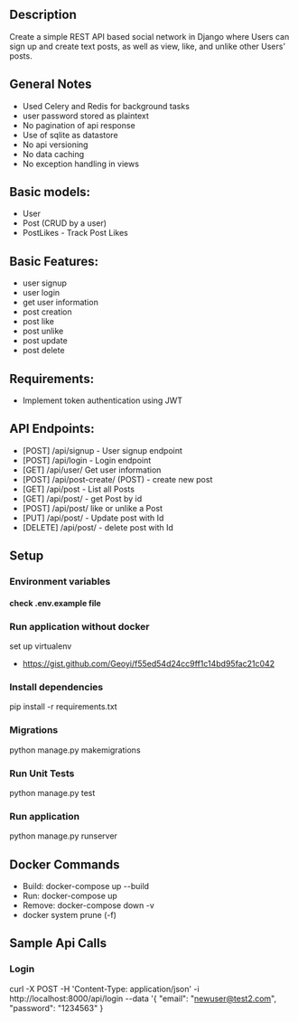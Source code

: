 ## Description
Create a simple REST API based social network in Django
where Users can sign up and create text posts, as well as view, like, and unlike other
Users’ posts.

## General Notes
- Used Celery and Redis for background tasks
- user password stored as plaintext
- No pagination of api response
- Use of sqlite as datastore 
- No api versioning
- No data caching
- No exception handling in views

## Basic models:
- User
- Post (CRUD by a user)
- PostLikes - Track Post Likes

## Basic Features:
- user signup
- user login
- get user information
- post creation
- post like
- post unlike
- post update
- post delete


## Requirements:
- Implement token authentication using JWT

## API Endpoints:
- [POST] /api/signup - User signup endpoint
- [POST] /api/login - Login endpoint
- [GET]  /api/user/<USER-ID> Get user information
- [POST] /api/post-create/ (POST) - create new post
- [GET]  /api/post - List all Posts
- [GET]  /api/post/<post-id> - get Post by id
- [POST]  /api/post/<POST-ID> like or unlike a Post
- [PUT]  /api/post/<POST-ID> - Update post with Id
- [DELETE]  /api/post/<POST-ID> - delete post with Id


## Setup
### Environment variables
#### check .env.example file

### Run application without docker
set up virtualenv 
- https://gist.github.com/Geoyi/f55ed54d24cc9ff1c14bd95fac21c042

### Install dependencies
pip install -r requirements.txt
### Migrations
python manage.py makemigrations

### Run Unit Tests
python manage.py test

### Run application
python manage.py runserver

## Docker Commands
- Build: docker-compose up --build
- Run: docker-compose up
- Remove: docker-compose down -v
- docker system prune (-f)

## Sample Api Calls
### Login
curl -X POST -H 'Content-Type: application/json' -i http://localhost:8000/api/login --data '{
    "email": "newuser@test2.com",
    "password": "1234563"
}








